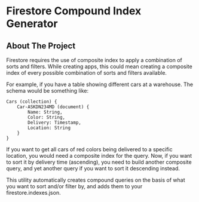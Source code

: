 # Firestore Compound Index Generator


<!-- ABOUT THE PROJECT -->
## About The Project

Firestore requires the use of composite index to apply a combination of sorts and filters. While creating apps, this could mean creating a composite index of every possible combination of sorts and filters available.

For example, if you have a table showing different cars at a warehouse. The schema would be something like:

```
Cars (collection) {
    Car-ASKDN234MD (document) {
        Name: String,
        Color: String,
        Delivery: Timestamp,
        Location: String
    }
}
```

If you want to get all cars of red colors being delivered to a specific location, you would need a composite index for the query. Now, if you want to sort it by delivery time (ascending), you need to build another composite query, and yet another query if you want to sort it descending instead.

This utility automatically creates compound queries on the basis of what you want to sort and/or filter by, and adds them to your firestore.indexes.json.
